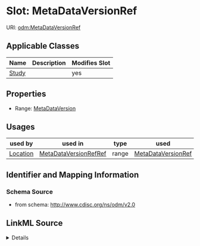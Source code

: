 # Slot: MetaDataVersionRef

URI: [odm:MetaDataVersionRef](http://www.cdisc.org/ns/odm/v2.0/MetaDataVersionRef)



<!-- no inheritance hierarchy -->




## Applicable Classes

| Name | Description | Modifies Slot |
| --- | --- | --- |
[Study](Study.md) |  |  yes  |







## Properties

* Range: [MetaDataVersion](MetaDataVersion.md)

## Usages

| used by | used in | type | used |
| ---  | --- | --- | --- |
| [Location](Location.md) | [MetaDataVersionRefRef](MetaDataVersionRefRef.md) | range | [MetaDataVersionRef](MetaDataVersionRef.md) |






## Identifier and Mapping Information







### Schema Source


* from schema: http://www.cdisc.org/ns/odm/v2.0




## LinkML Source

<details>
```yaml
name: MetaDataVersionRef
from_schema: http://www.cdisc.org/ns/odm/v2.0
rank: 1000
list_elements_unique: true
alias: MetaDataVersionRef
domain_of:
- Study
range: MetaDataVersion

```
</details>
